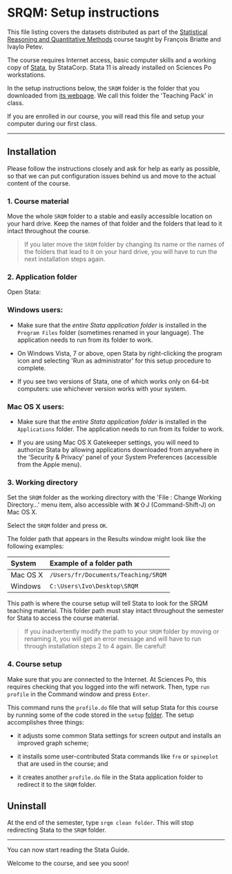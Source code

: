 # SRQM: Setup instructions

This file listing covers the datasets distributed as part of the [Statistical Reasoning and Quantitative Methods][srqm] course taught by François Briatte and Ivaylo Petev.

[srqm]: http://f.briatte.org/teaching/quanti/

The course requires Internet access, basic computer skills and a working copy of [Stata](http://www.stata.com/), by StataCorp. Stata 11 is already installed on Sciences Po workstations.

In the setup instructions below, the `SRQM` folder is the folder that you downloaded from [its webpage](http://f.briatte.org/srqm/). We call this folder the 'Teaching Pack' in class.

If you are enrolled in our course, you will read this file and setup your computer during our first class.

* * *

## Installation

Please follow the instructions closely and ask for help as early as possible, so that we can put configuration issues behind us and move to the actual content of the course.

### 1. Course material

Move the whole `SRQM` folder to a stable and easily accessible location on your hard drive. Keep the names of that folder and the folders that lead to it intact throughout the course.

> If you later move the `SRQM` folder by changing its name or the names of the folders that lead to it on your hard drive, you will have to run the next installation steps again.

### 2. Application folder

Open Stata:

### Windows users: 

- Make sure that the *entire Stata application folder* is installed in the `Program Files` folder (sometimes renamed in your language). The application needs to run from its folder to work.

- On Windows Vista, 7 or above, open Stata by right-clicking the program icon and selecting 'Run as administrator' for this setup procedure to complete.

- If you see two versions of Stata, one of which works only on 64-bit computers: use whichever version works with your system.

### Mac OS X users:

- Make sure that the *entire Stata application folder* is installed in the `Applications` folder. The application needs to run from its folder to work.

- If you are using Mac OS X Gatekeeper settings, you will need to authorize Stata by allowing applications downloaded from anywhere in the 'Security & Privacy' panel of your System Preferences (accessible from the Apple menu).

### 3. Working directory

Set the `SRQM` folder as the working directory with the 'File : Change Working Directory…' menu item, also accessible with &#8984;&#8679;J (Command-Shift-J) on Mac OS X.

Select the `SRQM` folder and press `OK`.

The folder path that appears in the Results window might look like the following examples:

| System    | Example of a folder path            |
|:----------|:------------------------------------|
| Mac OS X  | `/Users/fr/Documents/Teaching/SRQM` |
| Windows   | `C:\Users\Ivo\Desktop\SRQM`         |

This path is where the course setup will tell Stata to look for the SRQM teaching material. This folder path must stay intact throughout the semester for Stata to access the course material.

> If you inadvertently modify the path to your `SRQM` folder by moving or renaming it, you will get an error message and will have to run through installation steps 2 to 4 again. Be careful!

### 4. Course setup

Make sure that you are connected to the Internet. At Sciences Po, this requires checking that you logged into the wifi network. Then, type `run profile` in the Command window and press `Enter`. 

This command runs the `profile.do` file that will setup Stata for this course by running some of the code stored in the `setup` [folder](https://github.com/briatte/srqm/tree/master/setup). The setup accomplishes three things:

- it adjusts some common Stata settings for screen output and installs an improved graph scheme;

- it installs some user-contributed Stata commands like `fre` or `spineplot` that are used in the course; and 

- it creates another `profile.do` file in the Stata application folder to redirect it to the `SRQM` folder.

## Uninstall

At the end of the semester, type `srqm clean folder`. This will stop redirecting Stata to the `SRQM` folder.

* * *

You can now start reading the Stata Guide.

Welcome to the course, and see you soon!
